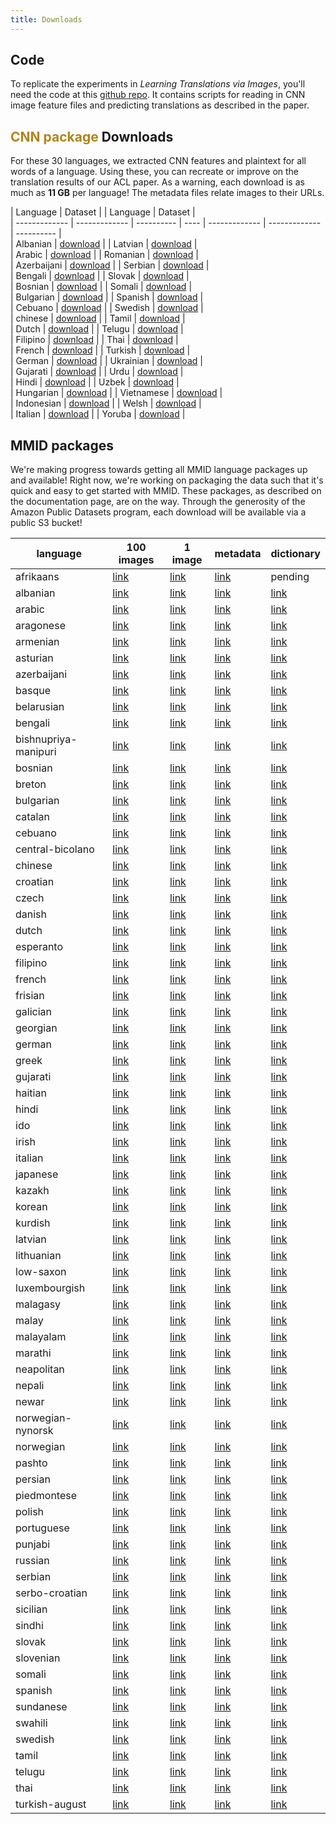 ```yaml
---
title: Downloads
---
```


## Code

To replicate the experiments in _Learning Translations via Images_, you'll need the code at this [github repo](https://github.com/john-hewitt/mmid-tools).
It contains  scripts for reading in CNN image feature files and predicting translations as described in the paper.


## **<span style="color:#B08519">CNN package</span>** Downloads

For these 30 languages, we extracted CNN features and plaintext for all words of a language. Using these, you can recreate or improve on the translation results of our ACL paper. As a warning, each download is as much as **11 GB** per language!
The metadata files relate images to their URLs.

| Language      |  Dataset   |          | Language      |  Dataset     |     
| ------------- | ------------- | ---------- | ---- | ------------- | ------------- | ---------- |        
| Albanian | [download](http://nlpgrid.seas.upenn.edu/MMID/albanian.tar.gz)  |          | Latvian | [download](http://nlpgrid.seas.upenn.edu/MMID/latvian.tar.gz)  |    
| Arabic | [download](http://nlpgrid.seas.upenn.edu/MMID/arabic.tar.gz)  |            | Romanian | [download](http://nlpgrid.seas.upenn.edu/MMID/romanian.tar.gz)  |    
| Azerbaijani | [download](http://nlpgrid.seas.upenn.edu/MMID/azerbaijani.tar.gz)  |       | Serbian | [download](http://nlpgrid.seas.upenn.edu/MMID/serbian.tar.gz)  |     
| Bengali | [download](http://nlpgrid.seas.upenn.edu/MMID/bengali.tar.gz)  |           | Slovak | [download](http://nlpgrid.seas.upenn.edu/MMID/slovak.tar.gz)  |      
| Bosnian | [download](http://nlpgrid.seas.upenn.edu/MMID/bosnian.tar.gz)  |           | Somali | [download](http://nlpgrid.seas.upenn.edu/MMID/somali.tar.gz)  |      
| Bulgarian | [download](http://nlpgrid.seas.upenn.edu/MMID/bulgarian.tar.gz)  |         | Spanish | [download](http://nlpgrid.seas.upenn.edu/MMID/spanish.tar.gz)  |     
| Cebuano | [download](http://nlpgrid.seas.upenn.edu/MMID/cebuano.tar.gz)  |           | Swedish | [download](http://nlpgrid.seas.upenn.edu/MMID/swedish.tar.gz)  |     
| chinese | [download](http://nlpgrid.seas.upenn.edu/MMID/chinese.tar.gz)  |           | Tamil | [download](http://nlpgrid.seas.upenn.edu/MMID/tamil.tar.gz)  |       
| Dutch | [download](http://nlpgrid.seas.upenn.edu/MMID/dutch.tar.gz)  |             | Telugu | [download](http://nlpgrid.seas.upenn.edu/MMID/telugu.tar.gz)  |      
| Filipino | [download](http://nlpgrid.seas.upenn.edu/MMID/filipino.tar.gz)  |          | Thai | [download](http://nlpgrid.seas.upenn.edu/MMID/thai.tar.gz)  |    
| French | [download](http://nlpgrid.seas.upenn.edu/MMID/french.tar.gz)  |            | Turkish | [download](http://nlpgrid.seas.upenn.edu/MMID/turkish.tar.gz)  |      
| German | [download](http://nlpgrid.seas.upenn.edu/MMID/german.tar.gz)  |            | Ukrainian | [download](http://nlpgrid.seas.upenn.edu/MMID/ukrainian.tar.gz)  |    
| Gujarati | [download](http://nlpgrid.seas.upenn.edu/MMID/gujarati.tar.gz)  |          | Urdu | [download](http://nlpgrid.seas.upenn.edu/MMID/urdu.tar.gz)  |         
| Hindi | [download](http://nlpgrid.seas.upenn.edu/MMID/hindi.tar.gz)  |             | Uzbek | [download](http://nlpgrid.seas.upenn.edu/MMID/uzbek.tar.gz)  |        
| Hungarian | [download](http://nlpgrid.seas.upenn.edu/MMID/hungarian.tar.gz)  |         | Vietnamese | [download](http://nlpgrid.seas.upenn.edu/MMID/vietnamese.tar.gz)  |   
| Indonesian | [download](http://nlpgrid.seas.upenn.edu/MMID/indonesian.tar.gz)  |        | Welsh | [download](http://nlpgrid.seas.upenn.edu/MMID/welsh.tar.gz)  |        
| Italian | [download](http://nlpgrid.seas.upenn.edu/MMID/italian.tar.gz)  |           | Yoruba | [download](http://nlpgrid.seas.upenn.edu/MMID/yoruba.tar.gz)  |  


## MMID packages
We're making progress towards getting all MMID language packages up and available!
Right now, we're working on packaging the data such that it's quick and easy to get started with MMID.
These packages, as described on the documentation page, are on the way.
Through the generosity of the Amazon Public Datasets program, each download will be available via a public S3 bucket!

| language | 100 images | 1 image | metadata | dictionary |
| -------- | -------- | -------- | -------- | -------- |
| afrikaans | [link](https://s3.amazonaws.com/mmid-pds/language_image_packages/scale-afrikaans-package.tgz) | [link](https://s3.amazonaws.com/mmid-pds/mini_language_image_packages/mini-afrikaans-package.tgz) | [link](https://s3.amazonaws.com/mmid-pds/language_metadata_files/metadata-afrikaans-package.jsonl) | pending |
| albanian | [link](https://s3.amazonaws.com/mmid-pds/language_image_packages/scale-albanian-package.tgz) | [link](https://s3.amazonaws.com/mmid-pds/mini_language_image_packages/mini-afrikaans-package.tgz) | [link](https://s3.amazonaws.com/mmid-pds/language_metadata_files/metadata-albanian-package.jsonl) | [link](https://s3.amazonaws.com/mmid-pds/language_index_files/index-albanian-package.tsv) |
| arabic | [link](https://s3.amazonaws.com/mmid-pds/language_image_packages/scale-arabic-package.tgz) | [link](https://s3.amazonaws.com/mmid-pds/mini_language_image_packages/mini-afrikaans-package.tgz) | [link](https://s3.amazonaws.com/mmid-pds/language_metadata_files/metadata-arabic-package.jsonl) | [link](https://s3.amazonaws.com/mmid-pds/language_index_files/index-arabic-package.tsv) |
| aragonese | [link](https://s3.amazonaws.com/mmid-pds/language_image_packages/scale-aragonese-package.tgz) | [link](https://s3.amazonaws.com/mmid-pds/mini_language_image_packages/mini-afrikaans-package.tgz) | [link](https://s3.amazonaws.com/mmid-pds/language_metadata_files/metadata-aragonese-package.jsonl) | [link](https://s3.amazonaws.com/mmid-pds/language_index_files/index-aragonese-package.tsv) |
| armenian | [link](https://s3.amazonaws.com/mmid-pds/language_image_packages/scale-armenian-package.tgz) | [link](https://s3.amazonaws.com/mmid-pds/mini_language_image_packages/mini-afrikaans-package.tgz) | [link](https://s3.amazonaws.com/mmid-pds/language_metadata_files/metadata-armenian-package.jsonl) | [link](https://s3.amazonaws.com/mmid-pds/language_index_files/index-armenian-package.tsv) |
| asturian | [link](https://s3.amazonaws.com/mmid-pds/language_image_packages/scale-asturian-package.tgz) | [link](https://s3.amazonaws.com/mmid-pds/mini_language_image_packages/mini-afrikaans-package.tgz) | [link](https://s3.amazonaws.com/mmid-pds/language_metadata_files/metadata-asturian-package.jsonl) | [link](https://s3.amazonaws.com/mmid-pds/language_index_files/index-asturian-package.tsv) |
| azerbaijani | [link](https://s3.amazonaws.com/mmid-pds/language_image_packages/scale-azerbaijani-package.tgz) | [link](https://s3.amazonaws.com/mmid-pds/mini_language_image_packages/mini-afrikaans-package.tgz) | [link](https://s3.amazonaws.com/mmid-pds/language_metadata_files/metadata-azerbaijani-package.jsonl) | [link](https://s3.amazonaws.com/mmid-pds/language_index_files/index-azerbaijani-package.tsv) |
| basque | [link](https://s3.amazonaws.com/mmid-pds/language_image_packages/scale-basque-package.tgz) | [link](https://s3.amazonaws.com/mmid-pds/mini_language_image_packages/mini-afrikaans-package.tgz) | [link](https://s3.amazonaws.com/mmid-pds/language_metadata_files/metadata-basque-package.jsonl) | [link](https://s3.amazonaws.com/mmid-pds/language_index_files/index-basque-package.tsv) |
| belarusian | [link](https://s3.amazonaws.com/mmid-pds/language_image_packages/scale-belarusian-package.tgz) | [link](https://s3.amazonaws.com/mmid-pds/mini_language_image_packages/mini-afrikaans-package.tgz) | [link](https://s3.amazonaws.com/mmid-pds/language_metadata_files/metadata-belarusian-package.jsonl) | [link](https://s3.amazonaws.com/mmid-pds/language_index_files/index-belarusian-package.tsv) |
| bengali | [link](https://s3.amazonaws.com/mmid-pds/language_image_packages/scale-bengali-package.tgz) | [link](https://s3.amazonaws.com/mmid-pds/mini_language_image_packages/mini-afrikaans-package.tgz) | [link](https://s3.amazonaws.com/mmid-pds/language_metadata_files/metadata-bengali-package.jsonl) | [link](https://s3.amazonaws.com/mmid-pds/language_index_files/index-bengali-package.tsv) |
| bishnupriya-manipuri | [link](https://s3.amazonaws.com/mmid-pds/language_image_packages/scale-bishnupriya-manipuri-package.tgz) | [link](https://s3.amazonaws.com/mmid-pds/mini_language_image_packages/mini-afrikaans-package.tgz) | [link](https://s3.amazonaws.com/mmid-pds/language_metadata_files/metadata-bishnupriya-manipuri-package.jsonl) | [link](https://s3.amazonaws.com/mmid-pds/language_index_files/index-bishnupriya-manipuri-package.tsv) |
| bosnian | [link](https://s3.amazonaws.com/mmid-pds/language_image_packages/scale-bosnian-package.tgz) | [link](https://s3.amazonaws.com/mmid-pds/mini_language_image_packages/mini-afrikaans-package.tgz) | [link](https://s3.amazonaws.com/mmid-pds/language_metadata_files/metadata-bosnian-package.jsonl) | [link](https://s3.amazonaws.com/mmid-pds/language_index_files/index-bosnian-package.tsv) |
| breton | [link](https://s3.amazonaws.com/mmid-pds/language_image_packages/scale-breton-package.tgz) | [link](https://s3.amazonaws.com/mmid-pds/mini_language_image_packages/mini-afrikaans-package.tgz) | [link](https://s3.amazonaws.com/mmid-pds/language_metadata_files/metadata-breton-package.jsonl) | [link](https://s3.amazonaws.com/mmid-pds/language_index_files/index-breton-package.tsv) |
| bulgarian | [link](https://s3.amazonaws.com/mmid-pds/language_image_packages/scale-bulgarian-package.tgz) | [link](https://s3.amazonaws.com/mmid-pds/mini_language_image_packages/mini-afrikaans-package.tgz) | [link](https://s3.amazonaws.com/mmid-pds/language_metadata_files/metadata-bulgarian-package.jsonl) | [link](https://s3.amazonaws.com/mmid-pds/language_index_files/index-bulgarian-package.tsv) |
| catalan | [link](https://s3.amazonaws.com/mmid-pds/language_image_packages/scale-catalan-package.tgz) | [link](https://s3.amazonaws.com/mmid-pds/mini_language_image_packages/mini-afrikaans-package.tgz) | [link](https://s3.amazonaws.com/mmid-pds/language_metadata_files/metadata-catalan-package.jsonl) | [link](https://s3.amazonaws.com/mmid-pds/language_index_files/index-catalan-package.tsv) |
| cebuano | [link](https://s3.amazonaws.com/mmid-pds/language_image_packages/scale-cebuano-package.tgz) | [link](https://s3.amazonaws.com/mmid-pds/mini_language_image_packages/mini-afrikaans-package.tgz) | [link](https://s3.amazonaws.com/mmid-pds/language_metadata_files/metadata-cebuano-package.jsonl) | [link](https://s3.amazonaws.com/mmid-pds/language_index_files/index-cebuano-package.tsv) |
| central-bicolano | [link](https://s3.amazonaws.com/mmid-pds/language_image_packages/scale-central-bicolano-package.tgz) | [link](https://s3.amazonaws.com/mmid-pds/mini_language_image_packages/mini-afrikaans-package.tgz) | [link](https://s3.amazonaws.com/mmid-pds/language_metadata_files/metadata-central-bicolano-package.jsonl) | [link](https://s3.amazonaws.com/mmid-pds/language_index_files/index-central-bicolano-package.tsv) |
| chinese | [link](https://s3.amazonaws.com/mmid-pds/language_image_packages/scale-chinese-package.tgz) | [link](https://s3.amazonaws.com/mmid-pds/mini_language_image_packages/mini-afrikaans-package.tgz) | [link](https://s3.amazonaws.com/mmid-pds/language_metadata_files/metadata-chinese-package.jsonl) | [link](https://s3.amazonaws.com/mmid-pds/language_index_files/index-chinese-package.tsv) |
| croatian | [link](https://s3.amazonaws.com/mmid-pds/language_image_packages/scale-croatian-package.tgz) | [link](https://s3.amazonaws.com/mmid-pds/mini_language_image_packages/mini-afrikaans-package.tgz) | [link](https://s3.amazonaws.com/mmid-pds/language_metadata_files/metadata-croatian-package.jsonl) | [link](https://s3.amazonaws.com/mmid-pds/language_index_files/index-croatian-package.tsv) |
| czech | [link](https://s3.amazonaws.com/mmid-pds/language_image_packages/scale-czech-package.tgz) | [link](https://s3.amazonaws.com/mmid-pds/mini_language_image_packages/mini-afrikaans-package.tgz) | [link](https://s3.amazonaws.com/mmid-pds/language_metadata_files/metadata-czech-package.jsonl) | [link](https://s3.amazonaws.com/mmid-pds/language_index_files/index-czech-package.tsv) |
| danish | [link](https://s3.amazonaws.com/mmid-pds/language_image_packages/scale-danish-package.tgz) | [link](https://s3.amazonaws.com/mmid-pds/mini_language_image_packages/mini-afrikaans-package.tgz) | [link](https://s3.amazonaws.com/mmid-pds/language_metadata_files/metadata-danish-package.jsonl) | [link](https://s3.amazonaws.com/mmid-pds/language_index_files/index-danish-package.tsv) |
| dutch | [link](https://s3.amazonaws.com/mmid-pds/language_image_packages/scale-dutch-package.tgz) | [link](https://s3.amazonaws.com/mmid-pds/mini_language_image_packages/mini-afrikaans-package.tgz) | [link](https://s3.amazonaws.com/mmid-pds/language_metadata_files/metadata-dutch-package.jsonl) | [link](https://s3.amazonaws.com/mmid-pds/language_index_files/index-dutch-package.tsv) |
| esperanto | [link](https://s3.amazonaws.com/mmid-pds/language_image_packages/scale-esperanto-package.tgz) | [link](https://s3.amazonaws.com/mmid-pds/mini_language_image_packages/mini-afrikaans-package.tgz) | [link](https://s3.amazonaws.com/mmid-pds/language_metadata_files/metadata-esperanto-package.jsonl) | [link](https://s3.amazonaws.com/mmid-pds/language_index_files/index-esperanto-package.tsv) |
| filipino | [link](https://s3.amazonaws.com/mmid-pds/language_image_packages/scale-filipino-package.tgz) | [link](https://s3.amazonaws.com/mmid-pds/mini_language_image_packages/mini-afrikaans-package.tgz) | [link](https://s3.amazonaws.com/mmid-pds/language_metadata_files/metadata-filipino-package.jsonl) | [link](https://s3.amazonaws.com/mmid-pds/language_index_files/index-filipino-package.tsv) |
| french | [link](https://s3.amazonaws.com/mmid-pds/language_image_packages/scale-french-package.tgz) | [link](https://s3.amazonaws.com/mmid-pds/mini_language_image_packages/mini-afrikaans-package.tgz) | [link](https://s3.amazonaws.com/mmid-pds/language_metadata_files/metadata-french-package.jsonl) | [link](https://s3.amazonaws.com/mmid-pds/language_index_files/index-french-package.tsv) |
| frisian | [link](https://s3.amazonaws.com/mmid-pds/language_image_packages/scale-frisian-package.tgz) | [link](https://s3.amazonaws.com/mmid-pds/mini_language_image_packages/mini-afrikaans-package.tgz) | [link](https://s3.amazonaws.com/mmid-pds/language_metadata_files/metadata-frisian-package.jsonl) | [link](https://s3.amazonaws.com/mmid-pds/language_index_files/index-frisian-package.tsv) |
| galician | [link](https://s3.amazonaws.com/mmid-pds/language_image_packages/scale-galician-package.tgz) | [link](https://s3.amazonaws.com/mmid-pds/mini_language_image_packages/mini-afrikaans-package.tgz) | [link](https://s3.amazonaws.com/mmid-pds/language_metadata_files/metadata-galician-package.jsonl) | [link](https://s3.amazonaws.com/mmid-pds/language_index_files/index-galician-package.tsv) |
| georgian | [link](https://s3.amazonaws.com/mmid-pds/language_image_packages/scale-georgian-package.tgz) | [link](https://s3.amazonaws.com/mmid-pds/mini_language_image_packages/mini-afrikaans-package.tgz) | [link](https://s3.amazonaws.com/mmid-pds/language_metadata_files/metadata-georgian-package.jsonl) | [link](https://s3.amazonaws.com/mmid-pds/language_index_files/index-georgian-package.tsv) |
| german | [link](https://s3.amazonaws.com/mmid-pds/language_image_packages/scale-german-package.tgz) | [link](https://s3.amazonaws.com/mmid-pds/mini_language_image_packages/mini-afrikaans-package.tgz) | [link](https://s3.amazonaws.com/mmid-pds/language_metadata_files/metadata-german-package.jsonl) | [link](https://s3.amazonaws.com/mmid-pds/language_index_files/index-german-package.tsv) |
| greek | [link](https://s3.amazonaws.com/mmid-pds/language_image_packages/scale-greek-package.tgz) | [link](https://s3.amazonaws.com/mmid-pds/mini_language_image_packages/mini-afrikaans-package.tgz) | [link](https://s3.amazonaws.com/mmid-pds/language_metadata_files/metadata-greek-package.jsonl) | [link](https://s3.amazonaws.com/mmid-pds/language_index_files/index-greek-package.tsv) |
| gujarati | [link](https://s3.amazonaws.com/mmid-pds/language_image_packages/scale-gujarati-package.tgz) | [link](https://s3.amazonaws.com/mmid-pds/mini_language_image_packages/mini-afrikaans-package.tgz) | [link](https://s3.amazonaws.com/mmid-pds/language_metadata_files/metadata-gujarati-package.jsonl) | [link](https://s3.amazonaws.com/mmid-pds/language_index_files/index-gujarati-package.tsv) |
| haitian | [link](https://s3.amazonaws.com/mmid-pds/language_image_packages/scale-haitian-package.tgz) | [link](https://s3.amazonaws.com/mmid-pds/mini_language_image_packages/mini-afrikaans-package.tgz) | [link](https://s3.amazonaws.com/mmid-pds/language_metadata_files/metadata-haitian-package.jsonl) | [link](https://s3.amazonaws.com/mmid-pds/language_index_files/index-haitian-package.tsv) |
| hindi | [link](https://s3.amazonaws.com/mmid-pds/language_image_packages/scale-hindi-package.tgz) | [link](https://s3.amazonaws.com/mmid-pds/mini_language_image_packages/mini-afrikaans-package.tgz) | [link](https://s3.amazonaws.com/mmid-pds/language_metadata_files/metadata-hindi-package.jsonl) | [link](https://s3.amazonaws.com/mmid-pds/language_index_files/index-hindi-package.tsv) |
| ido | [link](https://s3.amazonaws.com/mmid-pds/language_image_packages/scale-ido-package.tgz) | [link](https://s3.amazonaws.com/mmid-pds/mini_language_image_packages/mini-afrikaans-package.tgz) | [link](https://s3.amazonaws.com/mmid-pds/language_metadata_files/metadata-ido-package.jsonl) | [link](https://s3.amazonaws.com/mmid-pds/language_index_files/index-ido-package.tsv) |
| irish | [link](https://s3.amazonaws.com/mmid-pds/language_image_packages/scale-irish-package.tgz) | [link](https://s3.amazonaws.com/mmid-pds/mini_language_image_packages/mini-afrikaans-package.tgz) | [link](https://s3.amazonaws.com/mmid-pds/language_metadata_files/metadata-irish-package.jsonl) | [link](https://s3.amazonaws.com/mmid-pds/language_index_files/index-irish-package.tsv) |
| italian | [link](https://s3.amazonaws.com/mmid-pds/language_image_packages/scale-italian-package.tgz) | [link](https://s3.amazonaws.com/mmid-pds/mini_language_image_packages/mini-afrikaans-package.tgz) | [link](https://s3.amazonaws.com/mmid-pds/language_metadata_files/metadata-italian-package.jsonl) | [link](https://s3.amazonaws.com/mmid-pds/language_index_files/index-italian-package.tsv) |
| japanese | [link](https://s3.amazonaws.com/mmid-pds/language_image_packages/scale-japanese-package.tgz) | [link](https://s3.amazonaws.com/mmid-pds/mini_language_image_packages/mini-afrikaans-package.tgz) | [link](https://s3.amazonaws.com/mmid-pds/language_metadata_files/metadata-japanese-package.jsonl) | [link](https://s3.amazonaws.com/mmid-pds/language_index_files/index-japanese-package.tsv) |
| kazakh | [link](https://s3.amazonaws.com/mmid-pds/language_image_packages/scale-kazakh-package.tgz) | [link](https://s3.amazonaws.com/mmid-pds/mini_language_image_packages/mini-afrikaans-package.tgz) | [link](https://s3.amazonaws.com/mmid-pds/language_metadata_files/metadata-kazakh-package.jsonl) | [link](https://s3.amazonaws.com/mmid-pds/language_index_files/index-kazakh-package.tsv) |
| korean | [link](https://s3.amazonaws.com/mmid-pds/language_image_packages/scale-korean-package.tgz) | [link](https://s3.amazonaws.com/mmid-pds/mini_language_image_packages/mini-afrikaans-package.tgz) | [link](https://s3.amazonaws.com/mmid-pds/language_metadata_files/metadata-korean-package.jsonl) | [link](https://s3.amazonaws.com/mmid-pds/language_index_files/index-korean-package.tsv) |
| kurdish | [link](https://s3.amazonaws.com/mmid-pds/language_image_packages/scale-kurdish-package.tgz) | [link](https://s3.amazonaws.com/mmid-pds/mini_language_image_packages/mini-afrikaans-package.tgz) | [link](https://s3.amazonaws.com/mmid-pds/language_metadata_files/metadata-kurdish-package.jsonl) | [link](https://s3.amazonaws.com/mmid-pds/language_index_files/index-kurdish-package.tsv) |
| latvian | [link](https://s3.amazonaws.com/mmid-pds/language_image_packages/scale-latvian-package.tgz) | [link](https://s3.amazonaws.com/mmid-pds/mini_language_image_packages/mini-afrikaans-package.tgz) | [link](https://s3.amazonaws.com/mmid-pds/language_metadata_files/metadata-latvian-package.jsonl) | [link](https://s3.amazonaws.com/mmid-pds/language_index_files/index-latvian-package.tsv) |
| lithuanian | [link](https://s3.amazonaws.com/mmid-pds/language_image_packages/scale-lithuanian-package.tgz) | [link](https://s3.amazonaws.com/mmid-pds/mini_language_image_packages/mini-afrikaans-package.tgz) | [link](https://s3.amazonaws.com/mmid-pds/language_metadata_files/metadata-lithuanian-package.jsonl) | [link](https://s3.amazonaws.com/mmid-pds/language_index_files/index-lithuanian-package.tsv) |
| low-saxon | [link](https://s3.amazonaws.com/mmid-pds/language_image_packages/scale-low-saxon-package.tgz) | [link](https://s3.amazonaws.com/mmid-pds/mini_language_image_packages/mini-afrikaans-package.tgz) | [link](https://s3.amazonaws.com/mmid-pds/language_metadata_files/metadata-low-saxon-package.jsonl) | [link](https://s3.amazonaws.com/mmid-pds/language_index_files/index-low-saxon-package.tsv) |
| luxembourgish | [link](https://s3.amazonaws.com/mmid-pds/language_image_packages/scale-luxembourgish-package.tgz) | [link](https://s3.amazonaws.com/mmid-pds/mini_language_image_packages/mini-afrikaans-package.tgz) | [link](https://s3.amazonaws.com/mmid-pds/language_metadata_files/metadata-luxembourgish-package.jsonl) | [link](https://s3.amazonaws.com/mmid-pds/language_index_files/index-luxembourgish-package.tsv) |
| malagasy | [link](https://s3.amazonaws.com/mmid-pds/language_image_packages/scale-malagasy-package.tgz) | [link](https://s3.amazonaws.com/mmid-pds/mini_language_image_packages/mini-afrikaans-package.tgz) | [link](https://s3.amazonaws.com/mmid-pds/language_metadata_files/metadata-malagasy-package.jsonl) | [link](https://s3.amazonaws.com/mmid-pds/language_index_files/index-malagasy-package.tsv) |
| malay | [link](https://s3.amazonaws.com/mmid-pds/language_image_packages/scale-malay-package.tgz) | [link](https://s3.amazonaws.com/mmid-pds/mini_language_image_packages/mini-afrikaans-package.tgz) | [link](https://s3.amazonaws.com/mmid-pds/language_metadata_files/metadata-malay-package.jsonl) | [link](https://s3.amazonaws.com/mmid-pds/language_index_files/index-malay-package.tsv) |
| malayalam | [link](https://s3.amazonaws.com/mmid-pds/language_image_packages/scale-malayalam-package.tgz) | [link](https://s3.amazonaws.com/mmid-pds/mini_language_image_packages/mini-afrikaans-package.tgz) | [link](https://s3.amazonaws.com/mmid-pds/language_metadata_files/metadata-malayalam-package.jsonl) | [link](https://s3.amazonaws.com/mmid-pds/language_index_files/index-malayalam-package.tsv) |
| marathi | [link](https://s3.amazonaws.com/mmid-pds/language_image_packages/scale-marathi-package.tgz) | [link](https://s3.amazonaws.com/mmid-pds/mini_language_image_packages/mini-afrikaans-package.tgz) | [link](https://s3.amazonaws.com/mmid-pds/language_metadata_files/metadata-marathi-package.jsonl) | [link](https://s3.amazonaws.com/mmid-pds/language_index_files/index-marathi-package.tsv) |
| neapolitan | [link](https://s3.amazonaws.com/mmid-pds/language_image_packages/scale-neapolitan-package.tgz) | [link](https://s3.amazonaws.com/mmid-pds/mini_language_image_packages/mini-afrikaans-package.tgz) | [link](https://s3.amazonaws.com/mmid-pds/language_metadata_files/metadata-neapolitan-package.jsonl) | [link](https://s3.amazonaws.com/mmid-pds/language_index_files/index-neapolitan-package.tsv) |
| nepali | [link](https://s3.amazonaws.com/mmid-pds/language_image_packages/scale-nepali-package.tgz) | [link](https://s3.amazonaws.com/mmid-pds/mini_language_image_packages/mini-afrikaans-package.tgz) | [link](https://s3.amazonaws.com/mmid-pds/language_metadata_files/metadata-nepali-package.jsonl) | [link](https://s3.amazonaws.com/mmid-pds/language_index_files/index-nepali-package.tsv) |
| newar | [link](https://s3.amazonaws.com/mmid-pds/language_image_packages/scale-newar-package.tgz) | [link](https://s3.amazonaws.com/mmid-pds/mini_language_image_packages/mini-afrikaans-package.tgz) | [link](https://s3.amazonaws.com/mmid-pds/language_metadata_files/metadata-newar-package.jsonl) | [link](https://s3.amazonaws.com/mmid-pds/language_index_files/index-newar-package.tsv) |
| norwegian-nynorsk | [link](https://s3.amazonaws.com/mmid-pds/language_image_packages/scale-norwegian-nynorsk-package.tgz) | [link](https://s3.amazonaws.com/mmid-pds/mini_language_image_packages/mini-afrikaans-package.tgz) | [link](https://s3.amazonaws.com/mmid-pds/language_metadata_files/metadata-norwegian-nynorsk-package.jsonl) | [link](https://s3.amazonaws.com/mmid-pds/language_index_files/index-norwegian-nynorsk-package.tsv) |
| norwegian | [link](https://s3.amazonaws.com/mmid-pds/language_image_packages/scale-norwegian-package.tgz) | [link](https://s3.amazonaws.com/mmid-pds/mini_language_image_packages/mini-afrikaans-package.tgz) | [link](https://s3.amazonaws.com/mmid-pds/language_metadata_files/metadata-norwegian-package.jsonl) | [link](https://s3.amazonaws.com/mmid-pds/language_index_files/index-norwegian-package.tsv) |
| pashto | [link](https://s3.amazonaws.com/mmid-pds/language_image_packages/scale-pashto-package.tgz) | [link](https://s3.amazonaws.com/mmid-pds/mini_language_image_packages/mini-afrikaans-package.tgz) | [link](https://s3.amazonaws.com/mmid-pds/language_metadata_files/metadata-pashto-package.jsonl) | [link](https://s3.amazonaws.com/mmid-pds/language_index_files/index-pashto-package.tsv) |
| persian | [link](https://s3.amazonaws.com/mmid-pds/language_image_packages/scale-persian-package.tgz) | [link](https://s3.amazonaws.com/mmid-pds/mini_language_image_packages/mini-afrikaans-package.tgz) | [link](https://s3.amazonaws.com/mmid-pds/language_metadata_files/metadata-persian-package.jsonl) | [link](https://s3.amazonaws.com/mmid-pds/language_index_files/index-persian-package.tsv) |
| piedmontese | [link](https://s3.amazonaws.com/mmid-pds/language_image_packages/scale-piedmontese-package.tgz) | [link](https://s3.amazonaws.com/mmid-pds/mini_language_image_packages/mini-afrikaans-package.tgz) | [link](https://s3.amazonaws.com/mmid-pds/language_metadata_files/metadata-piedmontese-package.jsonl) | [link](https://s3.amazonaws.com/mmid-pds/language_index_files/index-piedmontese-package.tsv) |
| polish | [link](https://s3.amazonaws.com/mmid-pds/language_image_packages/scale-polish-package.tgz) | [link](https://s3.amazonaws.com/mmid-pds/mini_language_image_packages/mini-afrikaans-package.tgz) | [link](https://s3.amazonaws.com/mmid-pds/language_metadata_files/metadata-polish-package.jsonl) | [link](https://s3.amazonaws.com/mmid-pds/language_index_files/index-polish-package.tsv) |
| portuguese | [link](https://s3.amazonaws.com/mmid-pds/language_image_packages/scale-portuguese-package.tgz) | [link](https://s3.amazonaws.com/mmid-pds/mini_language_image_packages/mini-afrikaans-package.tgz) | [link](https://s3.amazonaws.com/mmid-pds/language_metadata_files/metadata-portuguese-package.jsonl) | [link](https://s3.amazonaws.com/mmid-pds/language_index_files/index-portuguese-package.tsv) |
| punjabi | [link](https://s3.amazonaws.com/mmid-pds/language_image_packages/scale-punjabi-package.tgz) | [link](https://s3.amazonaws.com/mmid-pds/mini_language_image_packages/mini-afrikaans-package.tgz) | [link](https://s3.amazonaws.com/mmid-pds/language_metadata_files/metadata-punjabi-package.jsonl) | [link](https://s3.amazonaws.com/mmid-pds/language_index_files/index-punjabi-package.tsv) |
| russian | [link](https://s3.amazonaws.com/mmid-pds/language_image_packages/scale-russian-package.tgz) | [link](https://s3.amazonaws.com/mmid-pds/mini_language_image_packages/mini-afrikaans-package.tgz) | [link](https://s3.amazonaws.com/mmid-pds/language_metadata_files/metadata-russian-package.jsonl) | [link](https://s3.amazonaws.com/mmid-pds/language_index_files/index-russian-package.tsv) |
| serbian | [link](https://s3.amazonaws.com/mmid-pds/language_image_packages/scale-serbian-package.tgz) | [link](https://s3.amazonaws.com/mmid-pds/mini_language_image_packages/mini-afrikaans-package.tgz) | [link](https://s3.amazonaws.com/mmid-pds/language_metadata_files/metadata-serbian-package.jsonl) | [link](https://s3.amazonaws.com/mmid-pds/language_index_files/index-serbian-package.tsv) |
| serbo-croatian | [link](https://s3.amazonaws.com/mmid-pds/language_image_packages/scale-serbo-croatian-package.tgz) | [link](https://s3.amazonaws.com/mmid-pds/mini_language_image_packages/mini-afrikaans-package.tgz) | [link](https://s3.amazonaws.com/mmid-pds/language_metadata_files/metadata-serbo-croatian-package.jsonl) | [link](https://s3.amazonaws.com/mmid-pds/language_index_files/index-serbo-croatian-package.tsv) |
| sicilian | [link](https://s3.amazonaws.com/mmid-pds/language_image_packages/scale-sicilian-package.tgz) | [link](https://s3.amazonaws.com/mmid-pds/mini_language_image_packages/mini-afrikaans-package.tgz) | [link](https://s3.amazonaws.com/mmid-pds/language_metadata_files/metadata-sicilian-package.jsonl) | [link](https://s3.amazonaws.com/mmid-pds/language_index_files/index-sicilian-package.tsv) |
| sindhi | [link](https://s3.amazonaws.com/mmid-pds/language_image_packages/scale-sindhi-package.tgz) | [link](https://s3.amazonaws.com/mmid-pds/mini_language_image_packages/mini-afrikaans-package.tgz) | [link](https://s3.amazonaws.com/mmid-pds/language_metadata_files/metadata-sindhi-package.jsonl) | [link](https://s3.amazonaws.com/mmid-pds/language_index_files/index-sindhi-package.tsv) |
| slovak | [link](https://s3.amazonaws.com/mmid-pds/language_image_packages/scale-slovak-package.tgz) | [link](https://s3.amazonaws.com/mmid-pds/mini_language_image_packages/mini-afrikaans-package.tgz) | [link](https://s3.amazonaws.com/mmid-pds/language_metadata_files/metadata-slovak-package.jsonl) | [link](https://s3.amazonaws.com/mmid-pds/language_index_files/index-slovak-package.tsv) |
| slovenian | [link](https://s3.amazonaws.com/mmid-pds/language_image_packages/scale-slovenian-package.tgz) | [link](https://s3.amazonaws.com/mmid-pds/mini_language_image_packages/mini-afrikaans-package.tgz) | [link](https://s3.amazonaws.com/mmid-pds/language_metadata_files/metadata-slovenian-package.jsonl) | [link](https://s3.amazonaws.com/mmid-pds/language_index_files/index-slovenian-package.tsv) |
| somali | [link](https://s3.amazonaws.com/mmid-pds/language_image_packages/scale-somali-package.tgz) | [link](https://s3.amazonaws.com/mmid-pds/mini_language_image_packages/mini-afrikaans-package.tgz) | [link](https://s3.amazonaws.com/mmid-pds/language_metadata_files/metadata-somali-package.jsonl) | [link](https://s3.amazonaws.com/mmid-pds/language_index_files/index-somali-package.tsv) |
| spanish | [link](https://s3.amazonaws.com/mmid-pds/language_image_packages/scale-spanish-package.tgz) | [link](https://s3.amazonaws.com/mmid-pds/mini_language_image_packages/mini-afrikaans-package.tgz) | [link](https://s3.amazonaws.com/mmid-pds/language_metadata_files/metadata-spanish-package.jsonl) | [link](https://s3.amazonaws.com/mmid-pds/language_index_files/index-spanish-package.tsv) |
| sundanese | [link](https://s3.amazonaws.com/mmid-pds/language_image_packages/scale-sundanese-package.tgz) | [link](https://s3.amazonaws.com/mmid-pds/mini_language_image_packages/mini-afrikaans-package.tgz) | [link](https://s3.amazonaws.com/mmid-pds/language_metadata_files/metadata-sundanese-package.jsonl) | [link](https://s3.amazonaws.com/mmid-pds/language_index_files/index-sundanese-package.tsv) |
| swahili | [link](https://s3.amazonaws.com/mmid-pds/language_image_packages/scale-swahili-package.tgz) | [link](https://s3.amazonaws.com/mmid-pds/mini_language_image_packages/mini-afrikaans-package.tgz) | [link](https://s3.amazonaws.com/mmid-pds/language_metadata_files/metadata-swahili-package.jsonl) | [link](https://s3.amazonaws.com/mmid-pds/language_index_files/index-swahili-package.tsv) |
| swedish | [link](https://s3.amazonaws.com/mmid-pds/language_image_packages/scale-swedish-package.tgz) | [link](https://s3.amazonaws.com/mmid-pds/mini_language_image_packages/mini-afrikaans-package.tgz) | [link](https://s3.amazonaws.com/mmid-pds/language_metadata_files/metadata-swedish-package.jsonl) | [link](https://s3.amazonaws.com/mmid-pds/language_index_files/index-swedish-package.tsv) |
| tamil | [link](https://s3.amazonaws.com/mmid-pds/language_image_packages/scale-tamil-package.tgz) | [link](https://s3.amazonaws.com/mmid-pds/mini_language_image_packages/mini-afrikaans-package.tgz) | [link](https://s3.amazonaws.com/mmid-pds/language_metadata_files/metadata-tamil-package.jsonl) | [link](https://s3.amazonaws.com/mmid-pds/language_index_files/index-tamil-package.tsv) |
| telugu | [link](https://s3.amazonaws.com/mmid-pds/language_image_packages/scale-telugu-package.tgz) | [link](https://s3.amazonaws.com/mmid-pds/mini_language_image_packages/mini-afrikaans-package.tgz) | [link](https://s3.amazonaws.com/mmid-pds/language_metadata_files/metadata-telugu-package.jsonl) | [link](https://s3.amazonaws.com/mmid-pds/language_index_files/index-telugu-package.tsv) |
| thai | [link](https://s3.amazonaws.com/mmid-pds/language_image_packages/scale-thai-package.tgz) | [link](https://s3.amazonaws.com/mmid-pds/mini_language_image_packages/mini-afrikaans-package.tgz) | [link](https://s3.amazonaws.com/mmid-pds/language_metadata_files/metadata-thai-package.jsonl) | [link](https://s3.amazonaws.com/mmid-pds/language_index_files/index-thai-package.tsv) |
| turkish-august | [link](https://s3.amazonaws.com/mmid-pds/language_image_packages/scale-turkish-august-package.tgz) | [link](https://s3.amazonaws.com/mmid-pds/mini_language_image_packages/mini-afrikaans-package.tgz) | [link](https://s3.amazonaws.com/mmid-pds/language_metadata_files/metadata-turkish-august-package.jsonl) | [link](https://s3.amazonaws.com/mmid-pds/language_index_files/index-turkish-august-package.tsv) |
